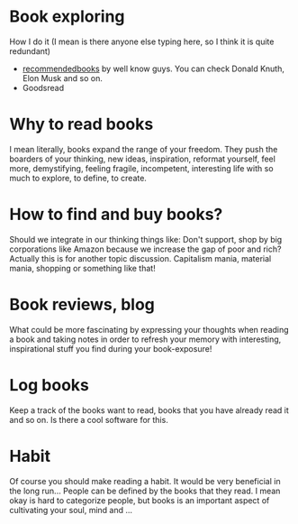 # Book exploring

How I do it (I mean is there anyone else typing here, so I think it is quite redundant)

- [recommendedbooks](https://mostrecommendedbooks.com/elon-musk-books/) by well know guys. You can check Donald Knuth, Elon Musk and so on.
- Goodsread

# Why to read books

I mean literally, books expand the range of your freedom. They push the boarders of your thinking, new ideas, inspiration, reformat yourself, feel more, demystifying, feeling fragile, incompetent, interesting life with so much to explore, to define, to create.

# How to find and buy books?

Should we integrate in our thinking things like: Don't support, shop by big corporations like Amazon because we increase the gap of poor and rich? Actually this is for another topic discussion. Capitalism mania, material mania, shopping or something like that!

# Book reviews, blog

What could be more fascinating by expressing your thoughts when reading a book and taking notes in order to refresh your memory with interesting, inspirational stuff you find during your book-exposure!

# Log books

Keep a track of the books want to read, books that you have already read it and so on. Is there a cool software for this.

# Habit

Of course you should make reading a habit. It would be very beneficial in the long run... People can be defined by the books that they read. I mean okay is hard to categorize people, but books is an important aspect of cultivating your soul, mind and ...